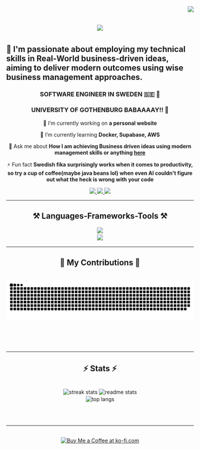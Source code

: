 <img align="right" src="https://visitor-badge.laobi.icu/badge?page_id=mohammad1kod.mohammad1kod" />

<h1 align="center">
    <img src="https://readme-typing-svg.herokuapp.com/?font=Righteous&size=40&center=true&vCenter=true&width=1000&height=100&duration=3000&lines=WELCOME+TO+MY+COOL+GIT+PROFILE+😎;+MO+HERE!,+AKA+CODENOOPER🫠,+BUT......;+IMPRESSSSSSIVE!!+RIGHT?!🫣;+STILL+NOT+IMPRESSED+YET?!!😒,;+KEEP+SCROLLING+TO+SEE+MY+SNAKE+🐍" />
</h1>

<h2> 💼 I'm passionate about employing my technical skills in Real-World business-driven ideas, aiming to deliver modern outcomes using wise business management approaches.
</h2>


<h3 align="center">SOFTWARE ENGINEER IN SWEDEN 🇸🇪 💚</h3>
<h3 align="center">UNIVERSITY OF GOTHENBURG BABAAAAY!! 🦾</h3>



<div align="center">
 
 🔭 I’m currently working on **a personal website**
 
 🌱 I’m currently learning **Docker, Supabase, AWS**

 💬 Ask me about **How I am achieving Business driven ideas using modern management skills or anything [here](https:)**

⚡ Fun fact **Swedish fika surprisingly works when it comes to productivity, so try a cup of coffee(maybe java beans lol) when even AI couldn't figure out what the heck is wrong with your code**

 </div>
 
<div align="center"> 
  <a href="mailto:mohamedyassen2001mhd@gmail.com">
    <img src="https://img.shields.io/badge/Gmail-333333?style=for-the-badge&logo=gmail&logoColor=red" />
  </a>
  <a href="https://www.linkedin.com/in/mohammad-mohammad-32abb7249/">
    <img src="https://img.shields.io/badge/LinkedIn-0077B5?style=for-the-badge&logo=linkedin&logoColor=white" />
  </a>
  <a href="put my personal website here" target="_blank">
     <img src="https://img.shields.io/badge/Portfolio-FF5722?style=for-the-badge&logo=todoist&logoColor=white" /> <!-- sqlite, safari, google-chrome are other good icon options -->
  </a>
</div>

 <hr/>
 
<h2 align="center">⚒️ Languages-Frameworks-Tools ⚒️</h2>
<div align="center">
    <img src="https://skillicons.dev/icons?i=java,kotlin,androidstudio,pycharm,vscode,github,gitlab,figma,git" /> <br>
    <img src="https://skillicons.dev/icons?i=react,html,css,nodejs,jquery,python,javascript,docker,postgresql" /><br>
</div>

<hr/>

<div align="center">
  <h2>🐍 My Contributions 🐍</h2>
  <br>
  <img alt="snake eating my contributions" src="https://raw.githubusercontent.com/salesp07/salesp07/output/github-contribution-grid-snake.svg" />
  
  <br/><br/><br/>
</div>

<hr/>

<h2 align="center">⚡ Stats ⚡</h2>
<br>
<div align=center>
  <img width=390 src="https://github-readme-streak-stats-salesp07.vercel.app/?user=salesp07&count_private=true&theme=react&border_radius=10" alt="streak stats"/>
  <img width=390 src="https://github-readme-stats-salesp07.vercel.app/api?username=salesp07&count_private=true&show_icons=true&theme=react&rank_icon=github&border_radius=10" alt="readme stats" />
  <br/>
  <img width=325 align="center" src="https://github-readme-stats-salesp07.vercel.app/api/top-langs/?username=salesp07&hide=HTML&langs_count=8&layout=compact&theme=react&border_radius=10&size_weight=0.5&count_weight=0.5&exclude_repo=github-readme-stats" alt="top langs" />
</div>

<br/><br/>

<hr/>

<br/>

<div align="center">
<a href='https://ko-fi.com/V7V4RAK9C' target='_blank'><img height='64' style='border:0px;height:64px;' src='https://storage.ko-fi.com/cdn/kofi1.png?v=3' border='0' alt='Buy Me a Coffee at ko-fi.com' /></a>
</div>

<br/>
